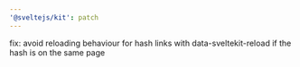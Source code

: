 ```yaml
---
'@sveltejs/kit': patch
---
```


fix: avoid reloading behaviour for hash links with data-sveltekit-reload if the hash is on the same page
